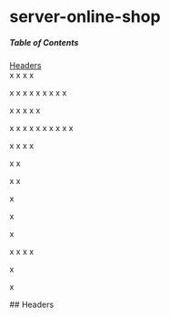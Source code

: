 # server-online-shop

##### Table of Contents  
[Headers](#headers)  
x
x
x
x

x
x
x
x
x
x
x
x
x

x
x
x
x
x

x
x
x
x
x
x
x
x
x
x

x
x
x
x

x
x

x
x



x

x


x

x
x
x
x


x

x

<a name="headers"/>
## Headers
